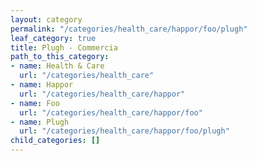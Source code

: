 ```yaml
---
layout: category
permalink: "/categories/health_care/happor/foo/plugh"
leaf_category: true
title: Plugh - Commercia
path_to_this_category:
- name: Health & Care
  url: "/categories/health_care"
- name: Happor
  url: "/categories/health_care/happor"
- name: Foo
  url: "/categories/health_care/happor/foo"
- name: Plugh
  url: "/categories/health_care/happor/foo/plugh"
child_categories: []
---
```

